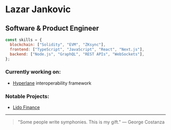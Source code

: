 # Lazar Jankovic

## Software & Product Engineer

```javascript
const skills = {
  blockchain: ["Solidity", "EVM", "ZKsync"],
  frontend: ["TypeScript", "JavaScript", "React", "Next.js"],
  backend: ["Node.js", "GraphQL", "REST APIs", "WebSockets"],
};
```

### Currently working on:
- [Hyperlane](https://github.com/hyperlane-xyz) interoperability framework

### Notable Projects:
- [Lido Finance](https://github.com/txfusion/lido-l2)

---

> "Some people write symphonies. This is my gift."
> — George Costanza



